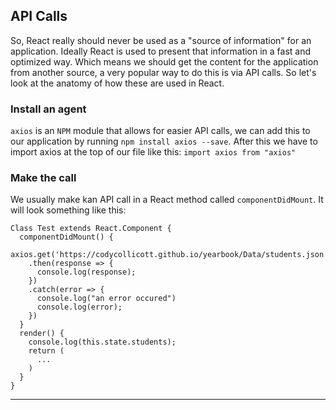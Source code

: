 ## API Calls

So, React really should never be used as a "source of information" for an application. Ideally React is used to present that information in a fast and optimized way. Which means we should get the content for the application from another source, a very popular way to do this is via API calls. So let's look at the anatomy of how these are used in React. 

### Install an agent
`axios` is an `NPM` module that allows for easier API calls, we can add this to our application by running `npm install axios --save`. After this we have to import axios at the top of our file like this: `import axios from "axios"`

### Make the call
We usually make kan API call in a React method called `componentDidMount`. It will look something like this:

```
Class Test extends React.Component {
  componentDidMount() {
    axios.get('https://codycollicott.github.io/yearbook/Data/students.json')
    .then(response => {
      console.log(response);
    })
    .catch(error => {
      console.log("an error occured")
      console.log(error);
    })
  }
  render() {
    console.log(this.state.students);
    return (
      ...
    )
  }
}
```

---

